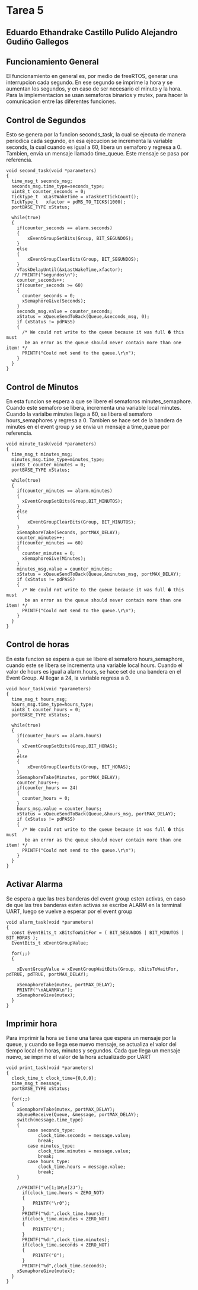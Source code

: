 # Tarea 5
## Eduardo Ethandrake Castillo Pulido       Alejandro Gudiño Gallegos
## Funcionamiento General
El funcionamiento en general es, por medio de freeRTOS, generar una interrupcion cada segundo. En ese segundo se imprime la hora y se aumentan los segundos, y en caso de ser necesario el minuto y la hora. Para la implementacion se usan semaforos binarios y mutex, para hacer la comunicacion entre las diferentes funciones.


## Control de Segundos
Esto se genera por la funcion seconds_task, la cual se ejecuta de manera periodica cada segundo, en esa ejecucion se incrementa la variable seconds, la cual cuando es igual a 60, libera un semaforo y regresa a 0. Tambien, envia un mensaje llamado time_queue. Este mensaje se pasa por referencia.
```
void second_task(void *parameters)
{
  time_msg_t seconds_msg;
  seconds_msg.time_type=seconds_type;
  uint8_t counter_seconds = 0;
  TickType_t  xLastWakeTime = xTaskGetTickCount();
  TickType_t   xfactor = pdMS_TO_TICKS(1000);
  portBASE_TYPE xStatus;

  while(true)
  {
	if(counter_seconds == alarm.seconds)
	{
		xEventGroupSetBits(Group, BIT_SEGUNDOS);
	}
	else
	{
		xEventGroupClearBits(Group, BIT_SEGUNDOS);
	}
    vTaskDelayUntil(&xLastWakeTime,xfactor);
   // PRINTF("segundos\n");
    counter_seconds++;
    if(counter_seconds >= 60)
    {
      counter_seconds = 0;
      xSemaphoreGive(Seconds);
    }
    seconds_msg.value = counter_seconds;
    xStatus = xQueueSendToBack(Queue,&seconds_msg, 0);
    if (xStatus != pdPASS)
	{
	  /* We could not write to the queue because it was full � this must
	   be an error as the queue should never contain more than one item! */
	  PRINTF("Could not send to the queue.\r\n");
	}
  }
}
```
## Control de Minutos
En esta funcion se espera a que se libere el semaforos minutes_semaphore. Cuando este semaforo se libera, incrementa una variable local minutes. Cuando la varialbe minutes llega a 60, se libera el semaforo hours_semaphores y regresa a 0. Tambien se hace set de la bandera de minutes en el event group y se envia un mensaje a time_queue por referencia.
```
void minute_task(void *parameters)
{
  time_msg_t minutes_msg;
  minutes_msg.time_type=minutes_type;
  uint8_t counter_minutes = 0;
  portBASE_TYPE xStatus;

  while(true)
  {
	if(counter_minutes == alarm.minutes)
	{
	  xEventGroupSetBits(Group,BIT_MINUTOS);
	}
	else
	{
		xEventGroupClearBits(Group, BIT_MINUTOS);
	}
    xSemaphoreTake(Seconds, portMAX_DELAY);
    counter_minutes++;
    if(counter_minutes == 60)
    {
      counter_minutes = 0;
      xSemaphoreGive(Minutes);
    }
    minutes_msg.value = counter_minutes;
    xStatus = xQueueSendToBack(Queue,&minutes_msg, portMAX_DELAY);
    if (xStatus != pdPASS)
	{
	  /* We could not write to the queue because it was full � this must
	   be an error as the queue should never contain more than one item! */
	  PRINTF("Could not send to the queue.\r\n");
	}
  }
}
```
## Control de horas
En esta funcion se espera a que se libere el semaforo hours_semaphore, cuando este se libera se incrementa una variable local hours. Cuando el valor de hours es igual a alarm.hours, se hace set de una bandera en el Event Group. Al llegar a 24, la variable regresa a 0.
```
void hour_task(void *parameters)
{
  time_msg_t hours_msg;
  hours_msg.time_type=hours_type;
  uint8_t counter_hours = 0;
  portBASE_TYPE xStatus;

  while(true)
  {
    if(counter_hours == alarm.hours)
    {
	  xEventGroupSetBits(Group,BIT_HORAS);
    }
	else
	{
		xEventGroupClearBits(Group, BIT_HORAS);
	}
    xSemaphoreTake(Minutes, portMAX_DELAY);
    counter_hours++;
    if(counter_hours == 24)
    {
      counter_hours = 0;
    }
    hours_msg.value = counter_hours;
    xStatus = xQueueSendToBack(Queue,&hours_msg, portMAX_DELAY);
    if (xStatus != pdPASS)
	{
	  /* We could not write to the queue because it was full � this must
	   be an error as the queue should never contain more than one item! */
	  PRINTF("Could not send to the queue.\r\n");
	}
  }
}
```
## Activar Alarma
Se espera a que las tres banderas del event group esten activas, en caso de que las tres banderas esten activas se escribe ALARM en la terminal UART, luego se vuelve a esperar por el event group
```
void alarm_task(void *parameters)
{
  const EventBits_t xBitsToWaitFor = ( BIT_SEGUNDOS | BIT_MINUTOS | BIT_HORAS );
  EventBits_t xEventGroupValue;

  for(;;)
  {

    xEventGroupValue = xEventGroupWaitBits(Group, xBitsToWaitFor, pdTRUE, pdTRUE, portMAX_DELAY);

    xSemaphoreTake(mutex, portMAX_DELAY);
    PRINTF("\nALARMA\n");
    xSemaphoreGive(mutex);
  }
}
```
## Imprimir hora
Para imprimir la hora se tiene una tarea que espera un mensaje por la queue, y cuando se llega ese nuevo mensaje, se actualiza el valor del tiempo local en horas, minutos y segundos. Cada que llega un mensaje nuevo, se imprime el valor de la hora actualizado por UART
```
void print_task(void *parameters)
{
  clock_time_t clock_time={0,0,0};
  time_msg_t message;
  portBASE_TYPE xStatus;

  for(;;)
  {
    xSemaphoreTake(mutex, portMAX_DELAY);
    xQueueReceive(Queue, &message, portMAX_DELAY);
    switch(message.time_type)
    {
    	case seconds_type:
    		clock_time.seconds = message.value;
    		break;
    	case minutes_type:
    		clock_time.minutes = message.value;
    		break;
    	case hours_type:
    		clock_time.hours = message.value;
    		break;
    }

    //PRINTF("\e[1;1H\e[2J");
      if(clock_time.hours < ZERO_NOT)
      {
    	  PRINTF("\r0");
      }
      PRINTF("%d:",clock_time.hours);
      if(clock_time.minutes < ZERO_NOT)
      {
    	  PRINTF("0");
      }
      PRINTF("%d:",clock_time.minutes);
      if(clock_time.seconds < ZERO_NOT)
      {
    	  PRINTF("0");
      }
      PRINTF("%d",clock_time.seconds);
    xSemaphoreGive(mutex);
  }
}
```
